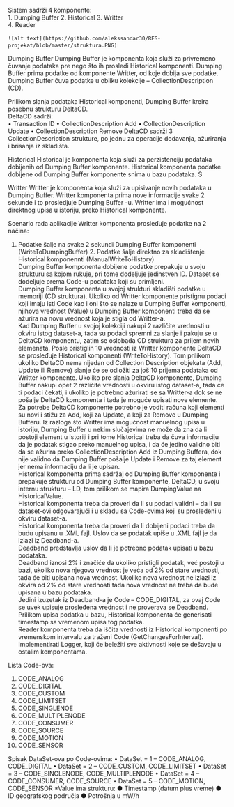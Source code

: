  
Sistem sadrži 4 komponente:  
    1. Dumping Buffer 
    2. Historical
    3. Writter  
    4. Reader
    
    ![alt text](https://github.com/alekssandar30/RES-projekat/blob/master/struktura.PNG)
 
 
Dumping Buffer  Dumping Buffer je komponenta koja služi za privremeno čuvanje podataka pre nego što ih prosledi Historical komponenti. Dumping Buffer prima podatke od komponente Writter, od koje dobija sve podatke.  
Dumping Buffer čuva podatke u obliku kolekcije – CollectionDescription (CD). 

Prilikom slanja podataka Historical komponenti, Dumping Buffer kreira posebnu strukturu DeltaCD.  
  DeltaCD sadrži:  
• Transaction ID  • CollectionDescription Add  • CollectionDescription Update  • CollectionDescription Remove  DeltaCD sadrži 3 CollectionDescription strukture, po jednu za operacije dodavanja, ažuriranja i brisanja iz skladišta.  


Historical  Historical je komponenta koja služi za perzistenciju podataka dobijenih od Dumping Buffer komponente.  Historical komponenta podatke dobijene od Dumping Buffer komponente snima u bazu podataka. S
 
 
Writter  Writter je komponenta koja služi za upisivanje novih podataka u Dumping Buffer. Writter komponenta prima nove informacije svake 2 sekunde i to prosledjuje Dumping Buffer -u. Writter ima i mogućnost 
direktnog upisa u istoriju, preko Historical komponente. 

Scenario rada aplikacije  Writter komponenta prosleđuje podatke na 2 načina:  
1. Podatke šalje na svake 2 sekundi Dumping Buffer komponenti (WriteToDumpingBuffer)  2. Podatke šalje direktno za skladištenje Historical komponennti (ManualWriteToHistory)  
Dumping Buffer komponenta dobijene podatke prepakuje u svoju strukturu sa kojom rukuje, pri tome dodeljuje jedinstven ID. Dataset se dodeljuje prema Code-u podataka koji su primljeni.  
Dumping Buffer komponenta u svojoj strukturi skladišti podatke u memoriji (CD struktura). Ukoliko od Writter komponente pristignu podaci koji imaju isti Code kao i oni što se nalaze u Dumping Buffer komponenti, njihova vrednost (Value) u Dumping Buffer komponenti treba da se ažurira na novu vrednost koja je stigla od Writter-a.  
Kad Dumping Buffer u svojoj kolekciji nakupi 2 različite vrednosti u okviru istog dataset-a, tada su podaci spremni za slanje i pakuju se u DeltaCD komponentu, zatim se oslobađa CD struktura za prijem novih elemenata. Posle pristiglih 10 vrednosti iz Writter komponente DeltaCD se prosleđuje Historical komponenti (WriteToHistory). Tom prilikom ukoliko DeltaCD nema nijedan od Collection Description objekata (Add, Update ili Remove) slanje će se odložiti za još 10 prijema podataka od Writter komponente. Ukoliko pre slanja DeltaCD komponente, Dumping Buffer nakupi opet 2 različite vrednosti u okviru istog dataset-a, tada će ti podaci čekati, i ukoliko je potrebno ažurirati se sa Writter-a dok se ne pošalje DeltaCD komponenta i tada je moguće upisati nove elemente.  
Za potrebe DeltaCD komponente potrebno je voditi računa koji elementi su novi i stižu za Add, koji za Update, a koji za Remove u Dumping Bufferu. Iz razloga što Writter ima mogućnost manuelnog upisa u istoriju, Dumping Buffer u nekim slučajevima ne može da zna da li postoji element u istoriji i pri tome Historical treba da čuva informaciju da je podatak stigao preko manuelnog upisa, i da će jedino validno biti da se ažurira preko CollectionDescription Add iz Dumping Buffera, dok nije validno da Dumping Buffer pošalje Update i Remove za taj element jer nema informaciju da li je upisan.  
Historical komponenta prima sadržaj od Dumping Buffer komponente i prepakuje strukturu od Dumping Buffer komponente, DeltaCD, u svoju internu strukturu – LD, tom prilikom se mapira DumpingValue na HistoricalValue.  
Historical komponenta treba da proveri da li su podaci validni – da li su dataset-ovi odgovarajući i u skladu sa Code-ovima koji su prosleđeni u okviru dataset-a.  
Historical komponenta treba da proveri da li dobijeni podaci treba da budu upisanu u .XML fajl. Uslov da se podatak upiše u .XML fajl je da izlazi iz Deadband-a.  
Deadband predstavlja uslov da li je potrebno podatak upisati u bazu podataka.  
Deadband iznosi 2% i značiće da ukoliko pristigli podatak, već postoji u bazi, ukoliko nova njegova vrednost je veća od 2% od stare vrednosti, tada će biti upisana nova vrednost. Ukoliko nova vrednost ne izlazi iz okvira od 2% od stare vrednosti tada nova vrednost ne treba da bude upisana u bazu podataka.  
Jedini izuzetak iz Deadband-a je Code – CODE_DIGITAL, za ovaj Code se uvek upisuje prosleđena vrednost i ne proverava se Deadband.  
Prilikom upisa podatka u bazu, Historical komponenta će generisati timestamp sa vremenom upisa tog podatka.  
Reader komponenta treba da iščita vrednosti iz Historical komponenti po vremenskom intervalu za traženi Code (GetChangesForInterval).  
Implementirati Logger, koji će beležiti sve aktivnosti koje se dešavaju u ostalim komponentama.  
  
Lista Code-ova:
1. CODE_ANALOG
2. CODE_DIGITAL
3. CODE_CUSTOM
4. CODE_LIMITSET 
5. CODE_SINGLENOE
6. CODE_MULTIPLENODE 
7. CODE_CONSUMER
8. CODE_SOURCE
9. CODE_MOTION 
10. CODE_SENSOR  

Spisak DataSet-ova po Code-ovima:  • DataSet = 1 – CODE_ANALOG, CODE_DIGITAL  • DataSet = 2 – CODE_CUSTOM, CODE_LIMITSET  • DataSet = 3 – CODE_SINGLENODE, CODE_MULTIPLENODE  • DataSet = 4 – CODE_CONSUMER, CODE_SOURCE  • DataSet = 5 – CODE_MOTION, CODE_SENSOR  *Value ima strukturu: 
  ● Timestamp (datum plus vreme)
  ● ID geografskog područja
  ● Potrošnja u mW/h 
